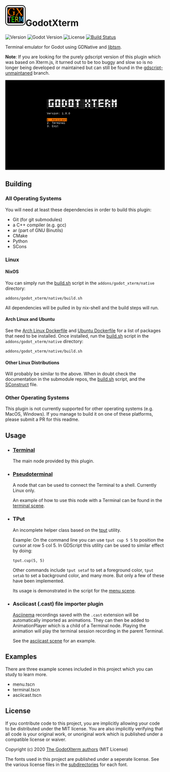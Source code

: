 <img align="left" width="64" height="64" src="icon.png">

# GodotXterm 

![Version](https://img.shields.io/badge/version-0.1.0-orange.svg)
![Godot Version](https://img.shields.io/badge/godot-3.2+-blue.svg)
![License](https://img.shields.io/badge/license-MIT-green.svg)
[![Build Status](https://travis-ci.org/lihop/godot-xterm.svg?branch=master)](https://travis-ci.org/lihop/godot-xterm)

Terminal emulator for Godot using GDNative and [libtsm](https://github.com/Aetf/libtsm).

**Note**: If you are looking for the purely gdscript version of this plugin which was based on Xterm.js, it turned out to be too buggy and slow so is no longer being developed or maintained but can still be found in the [gdscript-unmaintaned](https://github.com/lihop/godot-xterm/tree/gdscript-unmaintained) branch.

![Screenshot of Main Menu Scene](./docs/screenshot.png)

## Building

### All Operating Systems

You will need at least these dependencies in order to build this plugin:
- Git (for git submodules)
- a C++ compiler (e.g. gcc)
- ar (part of GNU Binutils)
- CMake
- Python
- SCons

### Linux

#### NixOS
You can simply run the [build.sh] script in the `addons/godot_xterm/native` directory:
```
addons/godot_xterm/native/build.sh
```
All dependencies will be pulled in by nix-shell and the build steps will run.

#### Arch Linux and Ubuntu
See the [Arch Linux Dockerfile](dockerfiles/archlinux) and [Ubuntu Dockerfile](dockerfiles/ubuntu) for a list of packages that need to be installed. Once installed, run the [build.sh] script in the `addons/godot_xterm/native` directory:
```
addons/godot_xterm/native/build.sh
```

#### Other Linux Distributions
Will probably be similar to the above. When in doubt check the documentation in the submodule repos, the [build.sh] script, and the [SConstruct] file.

### Other Operating Systems
This plugin is not currently supported for other operating systems (e.g. MacOS, Windows). If you manage to build it on one of these platforms, please submit a PR for this readme.

## Usage

- ### [Terminal](addons/godot_xterm/nodes/terminal/README.md)
  The main node provided by this plugin.

- ### [Pseudoterminal](addons/godot_xterm/nodes/pseudoterminal/README.md)
  A node that can be used to connect the Terminal to a shell. Currently Linux only.

  An example of how to use this node with a Terminal can be found in the [terminal scene](examples/terminal).

- ### TPut
  An incomplete helper class based on the [tput](https://invisible-island.net/ncurses/man/tput.1.html) utility.

  Example: On the command line you can use `tput cup 5 5` to position the cursor at row 5 col 5.
  In GDScript this utility can be used to similar effect by doing:
  ```gdscript
  tput.cup(5, 5)
  ```
  Other commands include `tput setaf` to set a foreground color, `tput setab` to set a background color, and many more.
  But only a few of these have been implemented.

  Its usage is demonstrated in the script for the [menu scene](examples/menu). 

- ### Asciicast (.cast) file importer plugin
  [Asciinema](https://asciinema.org) recordings saved with the `.cast` extension will be automatically imported as animations. They can then be added to AnimationPlayer which is a child of a Terminal node. Playing the animation will play the terminal session recording in the parent Terminal.

  See the [asciicast scene](examples/asciicast) for an example.


## Examples
There are three example scenes included in this project which you can study to learn more.
- menu.tscn
- terminal.tscn
- asciicast.tscn

## License

If you contribute code to this project, you are implicitly allowing your code to be distributed under the MIT license.
You are also implicitly verifying that all code is your original work, or unoriginal work which is published under a compatible license or waiver.

Copyright (c) 2020 [The GodotXterm authors](https://github.com/lihop/godot-xterm/graphs/contributors) (MIT License)<br>

The fonts used in this project are published under a seperate license.
See the various license files in the [subdirectories](addons/godot_xterm/themes/fonts/) for each font.


[build.sh]: /addons/godot_xterm/native/build.sh
[SConstruct]: /addons/godot_xterm/native/SConstruct
